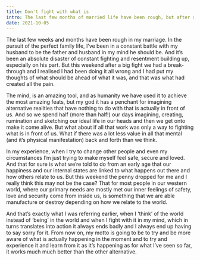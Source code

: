 ```yaml
---
title: Don't fight with what is
intro: The last few months of married life have been rough, but after a big argument we had a break-through and I realised what I'd been doing wrong.
date: 2021-10-05
---
```


The last few weeks and months have been rough in my marriage. In the pursuit of the perfect family life, I’ve been in a constant battle with my husband to be the father and husband in my mind he should be. And it’s been an absolute disaster of constant fighting and resentment building up, especially on his part. But this weekend after a big fight we had a break-through and I realised I had been doing it all wrong and I had put my thoughts of what should be ahead of what it was, and that was what had created all the pain.

The mind, is an amazing tool, and as humanity we have used it to achieve the most amazing feats, but my god it has a penchant for imagining alternative realities that have nothing to do with that is actually in front of us. And so we spend half (more than half!) our days imagining, creating, rumination and sketching our ideal life in our heads and then we get onto make it come alive. But what about if all that work was only a way to fighting what is in front of us. What if there was a lot less value in all that mental (and it’s physical manifestation) back and forth than we think.

In my experience, when I try to change other people and even my circumstances I’m just trying to make myself feel safe, secure and loved. And that for sure is what we’re told to do from an early age that our happiness and our internal states are linked to what happens out there and how others relate to us. But this weekend the penny dropped for me and I really think this may not be the case? That for most people in our western world, where our primary needs are mostly met our inner feelings of safety, love and security come from inside us, is something that we are able manufacture or destroy depending on how we relate to the world.

And that’s exactly what I was referring earlier, when I ‘think’ of the world instead of ‘being’ in the world and when I fight with it in my mind, which in turns translates into action it always ends badly and I always end up having to say sorry for it. From now on, my motto is going to be to try and be more aware of what is actually happening in the moment and to try and experience it and learn from it as it’s happening as for what I’ve seen so far, it works much much better than the other alternative.
